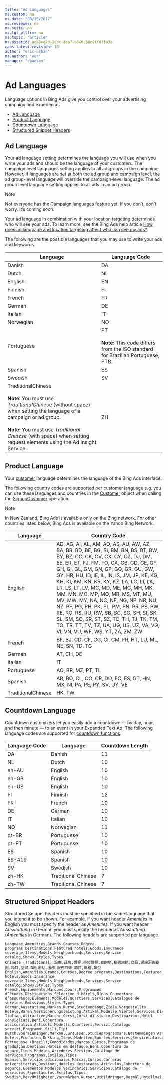 ```yaml
---
title: "Ad Languages"
ms.custom: na
ms.date: "08/15/2017"
ms.reviewer: na
ms.suite: na
ms.tgt_pltfrm: na
ms.topic: "article"
ms.assetid: ac68ee2d-1cbc-4ea7-b648-68c21f8ffa3a
caps.latest.revision: 13
author: "eric-urban"
ms.author: "eur"
manager: "ehansen"
---
```

# Ad Languages
Language options in Bing Ads give you control over your advertising campaign and experience. 

* [Ad Language](#adlanguage)  
* [Product Language](#productlanguage)  
* [Countdown Language](#countdownlanguage)  
* [Structured Snippet Headers](#structuredsnippetheaders)
 
## <a name="adlanguage"></a>Ad Language
Your ad language setting determines the language you will use when you write your ads and should be the language of your customers. The campaign level languages setting applies to all ad groups in the campaign; However, If languages are set at both the ad group and campaign level, the ad group-level language will override the campaign-level language. The ad group level language setting applies to all ads in an ad group. 

> [!NOTE] 
> Not everyone has the Campaign languages feature yet. If you don’t, don’t worry. It’s coming soon.

Your ad language in combination with your location targeting determines who will see your ads. To learn more, see the Bing Ads help article [How does ad language and location targeting affect who can see my ads?](https://help.bingads.microsoft.com/#apex/3/en/51100/0)

The following are the possible languages that you may use to write your ads and keywords.

|Language|Language Code|
|------------|-----------------|
|Danish|DA|
|Dutch|NL|
|English|EN|
|Finnish|FI|
|French|FR|
|German|DE|
|Italian|IT|
|Norwegian|NO|
|Portuguese|PT<br /><br />**Note:** This code differs from the ISO standard for Brazilian Portuguese, PTB.|
|Spanish|ES|
|Swedish|SV|
|TraditionalChinese<br /><br />**Note:** You must use *TraditionalChinese* (without space) when setting the language of a campaign or ad group.<br /><br />**Note:** You must use *Traditional Chinese* (with space) when setting request elements using the Ad Insight Service.|ZH|
		
## <a name="productlanguage"></a>Product Language
Your [customer](https://msdn.microsoft.com/library/bing-ads-customer-management-customer.aspx) language determines the language of the Bing Ads interface. 

The following country codes are supported per customer language e.g. you can use these languages and countries in the [Customer](https://msdn.microsoft.com/library/bing-ads-customer-management-customer.aspx) object when calling the [SignupCustomer](https://msdn.microsoft.com/library/dn451287.aspx) operation.

> [!NOTE]
> In New Zealand, Bing Ads is available only on the Bing network. For other countries listed below, Bing Ads is available on the Yahoo Bing Network.

|Language|Country Code|
|------------|------------------|
|English|AD, AG, AI, AL, AM, AQ, AS, AU, AW, AZ, BA, BB, BD, BE, BG, BI, BM, BN, BS, BT, BW, BY, BZ, CC, CK, CV, CX, CY, CZ, DJ, DM, EE, ER, ET, FJ, FM, FO, GA, GB, GD, GE, GF, GH, GI, GL, GM, GN, GP, GQ, GR, GU, GW, GY, HR, HU, ID, IE, IL, IN, IS, JM, JP, KE, KG, KH, KI, KM, KN, KR, KY, KZ, LA, LC, LI, LK, LR, LS, LT, LV, MC, MD, ME, MG, MH, MK, MM, MN, MO, MP, MQ, MR, MS, MT, MU, MV, MW, MY, NA, NC, NF, NG, NP, NR, NU, NZ, PF, PG, PH, PK, PL, PM, PN, PR, PS, PW, RE, RO, RS, RU, RW, SB, SC, SG, SH, SI, SK, SL, SM, SO, SR, ST, SZ, TC, TH, TJ, TK, TM, TO, TR, TT, TV, TZ, UA, UG, US, UZ, VA, VG, VI, VN, VU, WF, WS, YT, ZA, ZM, ZW|
|French|BF, BJ, CD, CF, CG, CI, CM, FR, HT, LU, ML, NE, SN, TD, TG|
|German|AT, CH, DE|
|Italian|IT|
|Portuguese|AO, BR, MZ, PT, TL|
|Spanish|AR, BO, CL, CO, CR, DO, EC, ES, GT, HN, MX, NI, PA, PE, PY, SV, UY, VE|
|TraditionalChinese|HK, TW|

		
## <a name="countdownlanguage"></a>Countdown Language
Countdown customizers let you easily add a countdown — by day, hour, and then minute — to an event in your Expanded Text Ad. The following language codes are supported for [countdown functions](../../concepts/guides/expanded-text-ads.md#countdown).

|Language Code|Language|Countdown Length|
|------------|------------|------------------|
|DA|Danish|11|
|NL|Dutch|10|
|en-AU|English|10|
|en-GB|English|10|
|en-US|English|10|
|FI|Finnish|12|
|FR|French|10|
|DE|German|10|
|IT|Italian|10|
|NO|Norwegian|11|
|pt-BR|Portuguese|10|
|pt-PT|Portuguese|10|
|ES|Spanish|10|
|ES-419|Spanish|10|
|SV|Swedish|10|
|zh-HK|Traditional Chinese|7|
|zh-TW|Traditional Chinese|7|


## <a name="structuredsnippetheaders"></a>Structured Snippet Headers
Structured Snippet headers must be specified in the same language that you intend it to be shown. For example, if you want header *Amenities* in English you must specify the header as *Amenities*.  If you want header *Ausstattung* in German you must specify the header as *Ausstattung* (*Amenities* in German). The following headers are supported per language.

```csv
Language,Amenities,Brands,Courses,Degree programs,Destinations,Featured hotels,Goods,Insurance coverage,Items,Models,Neighborhoods,Services,Service catalog,Shows,Styles,Types
Chinese (Traditional),設施,品牌,課程,學位課程,目的地,精選旅館,商品,保險涵蓋範圍,項目,型號,鄰近地點,服務,服務目錄,節目,風格,類型
English,Amenities,Brands,Courses,Degree programs,Destinations,Featured hotels,Goods,Insurance coverage,Items,Models,Neighborhoods,Services,Service catalog,Shows,Styles,Types
French,Équipements,Marques,Cours,Programmes d’études,Destinations,Sélection d’hôtels,Biens,Couverture d’assurance,Éléments,Modèles,Quartiers,Services,Catalogue de services,Émissions,Styles,Types
German,Ausstattung,Marken,Kurse,Studiengänge,Ziele,Vorgestellte Hotels,Waren,Versicherungsleistung,Artikel,Modelle,Viertel,Services,Dienstleistungen,Sendungen,Stile,Typen
Italian,Attrattive,Marchi,Corsi,Corsi di studio,Destinazioni,Hotel consigliati,Beni,Copertura assicurativa,Articoli,Modelli,Quartieri,Servizi,Catalogo servizi,Programmi,Stili,Tipi
Dutch,Voorzieningen,Merken,Cursussen,Studieprogramma's,Bestemmingen,Aanbevolen hotels,Producten,Dekking,Items,Modellen,Buurten,Services,Servicecatalogus,Shows,Stijlen,Typen
Portuguese (Brazil),Comodidades,Marcas,Cursos,Programas de graduação,Destinos,Hotéis em destaque,Bens,Cobertura do seguro,Itens,Modelos,Arredores,Serviços,Catálogo de serviços,Programas,Estilos,Tipos
Spanish,Servicios adicionales,Marcas,Cursos,Carreras universitarias,Destinos,Hoteles destacados,Artículos,Cobertura de seguros,Elementos,Modelos,Vecindarios,Servicios,Catálogo de servicios,Espectáculos,Estilos,Tipos
Swedish,Bekvämligheter,Varumärken,Kurser,Utbildningar,Resmål,Hotellval,Varor,Försäkring,Objekt,Modeller,Områden,Tjänster,Servicekatalog,Föreställningar,Stilar,Typer
```